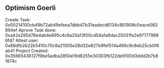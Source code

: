 ## Optimism Goerli

Create Task: 0x00214100cb49b72ab49efeea7dbb47b31eadecd6134c861908c0eace083894ef
Aprove Task done: 0xa42a295d78e4ab4e895c4c6a20a13f00cd54a1a8dac25031fa2e971779886fd7
Attest user: 0x88dfb2b22b5410c70c8a21005e28d32e827b9fef514a469c9c8eb25cb0f6ab41
Project Created:
0x35665436127f9be5adba2850e19d8255e30303fb122de9100d3ddd2b7b81874c

